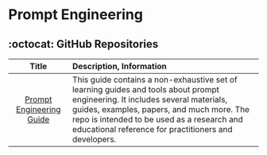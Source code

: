 # Prompt Engineering

## :octocat: GitHub Repositories

| Title | Description, Information |
| :---:         |          :--- |
|[Prompt Engineering Guide](https://github.com/dair-ai/Prompt-Engineering-Guide)|This guide contains a non-exhaustive set of learning guides and tools about prompt engineering. It includes several materials, guides, examples, papers, and much more. The repo is intended to be used as a research and educational reference for practitioners and developers.|
